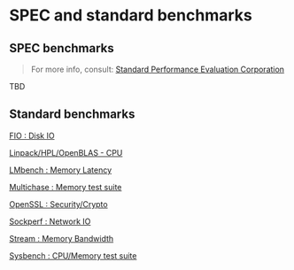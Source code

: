 # SPEC and standard benchmarks
## SPEC benchmarks
> For more info, consult: [Standard Performance Evaluation Corporation](spec.org)

TBD
## Standard benchmarks
[FIO : Disk IO](Disk/FIO)

[Linpack/HPL/OpenBLAS - CPU](HPL)

[LMbench : Memory Latency](Memory/lat_mem_rd_lmbench)

[Multichase : Memory test suite](Memory/Multichase)

[OpenSSL : Security/Crypto](OpenSSL)

[Sockperf : Network IO](Network/Sockperf)

[Stream : Memory Bandwidth](Memory/Stream)

[Sysbench : CPU/Memory test suite](Sysbench)
